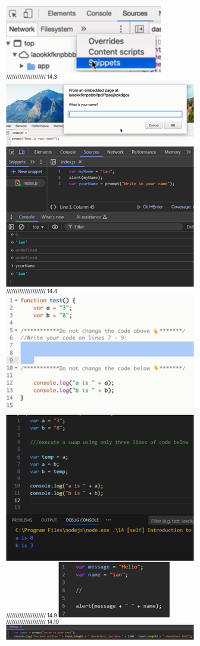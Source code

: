 ![snippets](image.png)
/////////////////////
14.3
![14.3](image-1.png)
![14.3.1: var from user input](image-2.png)
/////////////////////
14.4
![14.4](image-3.png)
![my solution](image-4.png)
/////////////////////
14.9
![concatenation](image-5.png)
/////////////////////
14.10
![string length exercise](image-6.png)